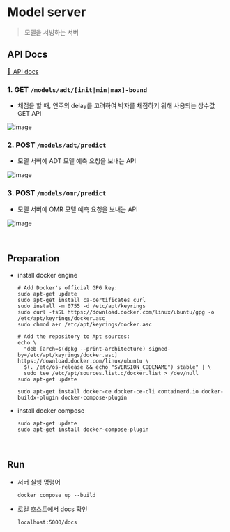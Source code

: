 # Model server
> 모델을 서빙하는 서버

## API Docs
[📌 API docs](http://43.201.117.55/docs)

### 1. GET `/models/adt/[init|min|max]-bound`
- 채점을 할 때, 연주의 delay를 고려하여 박자를 채점하기 위해 사용되는 상수값 GET API

![image](https://github.com/DoongDoongMaster/server/assets/68186101/a5ffae45-cddf-4891-897d-1acbaa74c18b)

### 2. POST `/models/adt/predict`
- 모델 서버에 ADT 모델 예측 요청을 보내는 API

![image](https://github.com/DoongDoongMaster/server/assets/68186101/cc028982-eedb-4ea0-ad09-fdee9bdfbeea)


### 3. POST `/models/omr/predict`
- 모델 서버에 OMR 모델 예측 요청을 보내는 API

![image](https://github.com/DoongDoongMaster/server/assets/68186101/f81e104c-ae9c-4f4b-860a-29fa6ff0ecd9)


<br>

## Preparation
- install docker engine
  ```shell
  # Add Docker's official GPG key:
  sudo apt-get update
  sudo apt-get install ca-certificates curl
  sudo install -m 0755 -d /etc/apt/keyrings
  sudo curl -fsSL https://download.docker.com/linux/ubuntu/gpg -o /etc/apt/keyrings/docker.asc
  sudo chmod a+r /etc/apt/keyrings/docker.asc
  
  # Add the repository to Apt sources:
  echo \
    "deb [arch=$(dpkg --print-architecture) signed-by=/etc/apt/keyrings/docker.asc] https://download.docker.com/linux/ubuntu \
    $(. /etc/os-release && echo "$VERSION_CODENAME") stable" | \
    sudo tee /etc/apt/sources.list.d/docker.list > /dev/null
  sudo apt-get update

  sudo apt-get install docker-ce docker-ce-cli containerd.io docker-buildx-plugin docker-compose-plugin
  ```
- install docker compose
  ```shell
  sudo apt-get update
  sudo apt-get install docker-compose-plugin
  ```
<br>

## Run
- 서버 실행 명령어
  <br>
  
  ```shell
  docker compose up --build
  ```

- 로컬 호스트에서 docs 확인
  ```
  localhost:5000/docs
  ```
